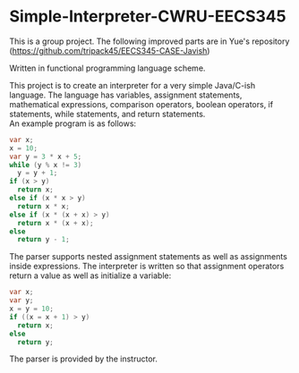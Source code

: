 # Simple-Interpreter-CWRU-EECS345

This is a group project. The following improved parts are in Yue's repository (https://github.com/tripack45/EECS345-CASE-Javish)  

Written in functional programming language scheme.  

This project is to create an interpreter for a very simple Java/C-ish language. The language has variables, assignment statements, mathematical expressions, comparison operators, boolean operators, if statements, while statements, and return statements.   
An example program is as follows:   
```java
var x;  
x = 10;
var y = 3 * x + 5;
while (y % x != 3)
  y = y + 1;
if (x > y)
  return x;
else if (x * x > y)
  return x * x;
else if (x * (x + x) > y)
  return x * (x + x);
else
  return y - 1;
```

The parser supports nested assignment statements as well as assignments inside expressions. The interpreter is written so that assignment operators return a value as well as initialize a variable: 
```java
var x;
var y;
x = y = 10;
if ((x = x + 1) > y)
  return x;
else
  return y;
```

The parser is provided by the instructor.   
